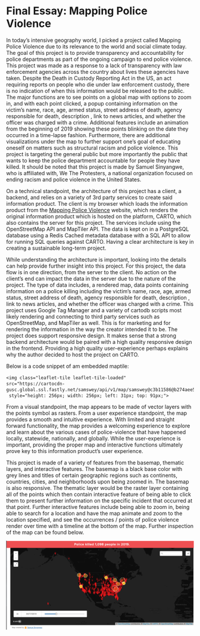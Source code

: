 # Final Essay: Mapping Police Violence

In today’s intensive geography world, I picked a project called Mapping Police Violence due to its relevance to the world and social climate today. The goal of this project is to provide transparency and accountability for police departments as part of the ongoing campaign to end police violence. This project was made as a response to a lack of transparency with law enforcement agencies across the country about lives these agencies have taken. Despite the Death in Custody Reporting Act in the US, an act requiring reports on people who die under law enforcement custody, there is no indication of when this information would be released to the public. The major functions are to see points on a global map with options to zoom in, and with each point clicked, a popup containing information on the victim’s name, race, age, armed status, street address of death, agency responsible for death, description , link to news articles, and whether the officer was charged with a crime. Additional features include an animation from the beginning of 2019 showing these points blinking on the date they occurred in a time-lapse fashion. Furthermore, there are additional visualizations under the map to further support one’s goal of educating oneself on matters such as structural racism and police violence. This project is targeting the general public but more importantly the public that wants to keep the police department accountable for people they have killed. It should be noted that this project is made by Samuel Sinyangwe, who is affiliated with, We The Protesters, a national organization focused on ending racism and police violence in the United States.

On a technical standpoint, the architecture of this project has a client, a backend, and relies on a variety of 3rd party services to create said information product. The client is my browser which loads the information product from the [Mapping Police Violence](https://mappingpoliceviolence.org/) website, which renders the original information product which is hosted on the platform, CARTO, which also contains the server for this project. The services include using the OpenStreetMap API and MapTiler API. The data is kept on in a PostgreSQL database using a Redis Cached metadata database with a SQL API to allow for running SQL queries against CARTO. Having a clear architecture is key in creating a sustainable long-term project.

While understanding the architecture is important, looking into the details can help provide further insight into this project. For this project, the data flow is in one direction, from the server to the client. No action on the client’s end can impact the data in the server due to the nature of the project. The type of data includes, a rendered map, data points containing information on a police killing including the victim’s name, race, age, armed status, street address of death, agency responsible for death, description , link to news articles, and whether the officer was charged with a crime. This project uses Google Tag Manager and a variety of cartodb scripts most likely rendering and connecting to third party services such as OpenStreetMap, and MapTiler as well. This is for marketing and for rendering the information in the way the creator intended it to be. The project does support responsive design. It makes sense that a strong backend architecture would be paired with a high quality responsive design in the frontend. Providing a high quality user-experience perhaps explains why the author decided to host the project on CARTO.

Below is a code snippet of am embedded maptile:
```
<img class="leaflet-tile leaflet-tile-loaded"
src="https://cartocdn-gusc.global.ssl.fastly.net/samswey/api/v1/map/samswey@c3b11586@b274aee5767a92d5d60b3e40bdcaeacf:1583623549742/1/5/7/15.png"
 style="height: 256px; width: 256px; left: 31px; top: 91px;">
```

From a visual standpoint, the map appears to be made of vector layers with the points symbol as rasters. From a user experience standpoint, the map provides a smooth and intuitive experience. With limited and straight forward functionality, the map provides a welcoming experience to explore and learn about the various cases of police-violence that have happened locally, statewide, nationally, and globally. While the user-experience is important, providing the proper map and interactive functions ultimately prove key to this information product’s user experience.

This project is made of a variety of features from the basemap, thematic layers, and interactive features. The basemap is a black base color with grey lines and titles of certain geographic regions such as continents, countries, cities, and neighborhoods upon being zoomed in. The basemap is also responsive. The thematic layer would be the raster layer containing all of the points which then contain interactive feature of being able to click them to present further information on the specific incident that occurred at that point. Further interactive features include being able to zoom in, being able to search for  a location and have the map animate and zoom to the location specified, and see the occurrences / points of police violence render over time with a timeline at the bottom of the map. Further inspection of the map can be found below.

![alt text](img/map.png)
